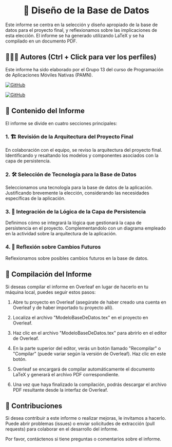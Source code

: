 <h1 align="center">📄 Diseño de la Base de Datos</h1>

Este informe se centra en la selección y diseño apropiado de la base de datos para el proyecto final, y reflexionamos sobre las implicaciones de esta elección. El informe se ha generado utilizando LaTeX y se ha compilado en un documento PDF.

## 🙆👨‍💻 Autores (Ctrl + Click para ver los perfiles)
Este informe ha sido elaborado por el Grupo 13 del curso de Programación de Aplicaciones Móviles Nativas (PAMN).
  
[![GitHub](https://img.shields.io/badge/GitHub-Ana%20del%20Carmen%20Santana%20Ojeda-red?style=flat-square&logo=github)](https://github.com/AnaSantana016)

[![GitHub](https://img.shields.io/badge/GitHub-Alejandro%20David%20Arzola%20Saavedra-blue?style=flat-square&logo=github)](https://github.com/AlejandroDavidArzolaSaavedra)
  

## 📑 Contenido del Informe
El informe se divide en cuatro secciones principales:

### 1. 🏗️ Revisión de la Arquitectura del Proyecto Final

En colaboración con el equipo, se reviso la arquitectura del proyecto final. Identificando y resaltando los modelos y componentes asociados con la capa de persistencia.

### 2. 🛠️ Selección de Tecnología para la Base de Datos

Seleccionamos una tecnología para la base de datos de la aplicación. Justificando brevemente la elección, considerando las necesidades específicas de la aplicación.

### 3. 🔄 Integración de la Lógica de la Capa de Persistencia

Definimos cómo se integrará la lógica que gestionará la capa de persistencia en el proyecto. Complementandolo con un diagrama empleado en la actividad sobre la arquitectura de la aplicación.

### 4. 🔮 Reflexión sobre Cambios Futuros

Reflexionamos sobre posibles cambios futuros en la base de datos.

## 📄 Compilación del Informe
Si deseas compilar el informe en Overleaf en lugar de hacerlo en tu máquina local, puedes seguir estos pasos:

1. Abre tu proyecto en Overleaf (asegúrate de haber creado una cuenta en Overleaf y de haber importado tu proyecto allí).

2. Localiza el archivo "ModeloBaseDeDatos.tex" en el proyecto en Overleaf.

3. Haz clic en el archivo "ModeloBaseDeDatos.tex" para abrirlo en el editor de Overleaf.

4. En la parte superior del editor, verás un botón llamado "Recompilar" o "Compilar" (puede variar según la versión de Overleaf). Haz clic en este botón.

5. Overleaf se encargará de compilar automáticamente el documento LaTeX y generará el archivo PDF correspondiente.

6. Una vez que haya finalizado la compilación, podrás descargar el archivo PDF resultante desde la interfaz de Overleaf.

## 🤝 Contribuciones
Si desea contribuir a este informe o realizar mejoras, le invitamos a hacerlo. Puede abrir problemas (issues) o enviar solicitudes de extracción (pull requests) para colaborar en el desarrollo del informe.

Por favor, contáctenos si tiene preguntas o comentarios sobre el informe.
